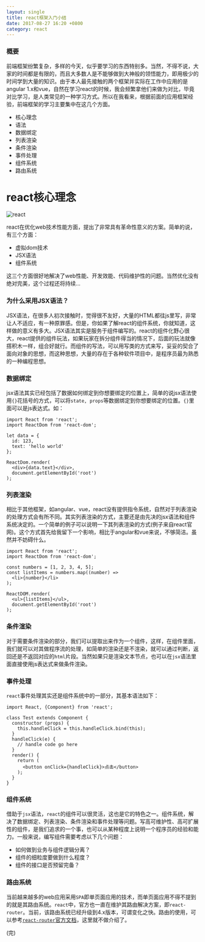 ```yaml
---
layout: single
title: react框架入门小结
date: 2017-08-27 16:20 +0800
category: react
---
```

### 概要
前端框架纷繁复杂，多样的今天，似乎要学习的东西特别多。当然，不得不说，大家的时间都是有限的，而且大多数人是不能够做到大神般的领悟能力，即用极少的时间学到大量的知识。由于本人最先接触的两个框架并实际在工作中应用的是angular 1.x和vue，自然在学习react的时候，我会频繁拿他们来做为对比，毕竟对比学习，是人类常见的一种学习方式。所以在我看来，根据前面的应用框架经验，前端框架的学习主要集中在这几个方面。
* 核心理念
* 语法
* 数据绑定
* 列表渲染
* 条件渲染
* 事件处理
* 组件系统
* 路由系统

# react核心理念
![react](https://timgsa.baidu.com/timg?image&quality=80&size=b9999_10000&sec=1503855069490&di=3d14d9d197e81731150b0f2e726e6e87&imgtype=jpg&src=http%3A%2F%2Fimg0.imgtn.bdimg.com%2Fit%2Fu%3D3843805054%2C4208752828%26fm%3D214%26gp%3D0.jpg)

react在优化web技术性能方面，提出了非常具有革命性意义的方案。简单的说，有三个方面：

* 虚拟dom技术
* JSX语法
* 组件系统

这三个方面很好地解决了web性能、开发效能、代码维护性的问题。当然优化没有绝对完美，这个过程还将持续...

### 为什么采用JSX语法？
JSX语法，在很多人初次接触时，觉得很不友好，大量的HTML都往js里写，非常让人不适应，有一种原罪感。但是，你如果了解react的组件系统，你就知道，这样做的意义有多大。JSX语法其实是服务于组件编写的。react的组件化野心很大，react提供的组件玩法，如果玩家在拆分组件得当的情况下，后面的玩法就像撘积木一样，组合好就行。而组件的写法，可以用写类的方式来写，妥妥的契合了面向对象的思想，而这种思想，大量的存在于各种软件项目中，是程序员最为熟悉的一种编程思想。

### 数据绑定
jsx语法其实已经包括了数据如何绑定到你想要绑定的位置上，简单的说jsx语法使用`{}`花括号的方式，可以将`state, props`等数据绑定到你想要绑定的位置。`{}`里面可以是js表达式。如：

```
import React from 'react';
import ReactDom from 'react-dom';

let data = {
  id: 123,
  text: 'hello world'
};

ReactDom.render(
  <div>{data.text}</div>,
  document.getElementById('root')
);
```

### 列表渲染
相比于其他框架，如angular、vue，react没有提供指令系统，自然对于列表渲染的处理方式会有所不同。其实列表渲染的方式，主要还是由先决的jsx语法和组件系统决定的。一个简单的例子可以说明一下其列表渲染的方式(例子来自react官网)。这个方式首先给我留下一个影响，相比于angular和vue来说，不够简洁。虽然并不妨碍什么。

```
import React from 'react';
import ReactDom from 'react-dom';

const numbers = [1, 2, 3, 4, 5];
const listItems = numbers.map((number) =>
  <li>{number}</li>
);

ReactDOM.render(
  <ul>{listItems}</ul>,
  document.getElementById('root')
);

```

### 条件渲染
对于需要条件渲染的部分，我们可以提取出来作为一个组件，这样，在组件里面，我们就可以对其做程序流的处理，如简单的渲染还是不渲染，就可以通过判断，返回还是不返回对应的`html`片段。当然如果只是渲染文本节点，也可以在`jsx`语法里面直接使用js表达式来做条件渲染。

### 事件处理
`react`事件处理其实还是组件系统中的一部分，其基本语法如下：

```
import React, {Component} from 'react';

class Test extends Component {
  constructor (props) {
    this.handleClick = this.handleClick.bind(this);
  }
  handleClick(e) {
    // handle code go here
  }
  render() {
    return (
      <button onClick={handleClick}>点击</button>
    );
  }
}

```

### 组件系统
借助于`jsx`语法，`react`的组件可以很灵活，这也是它的特色之一。组件系统，解决了数据绑定、列表渲染、条件渲染和事件处理等问题。写高可维护性、高可扩展性的组件，是我们追求的一个事，也可以从某种程度上说明一个程序员的经验和能力。一般来说，编写组件需要考虑以下几个问题：

* 如何做到业务与组件逻辑分离？
* 组件的细粒度要做到什么程度？
* 组件的接口是否预留完备？

### 路由系统
当前越来越多的web应用采用`SPA`即单页面应用的技术，而单页面应用不得不提到的就是其路由系统。`react`中，官方也一直在维护其路由解决方案，即`react-router`。当前，该路由系统已经升级到4.x版本，可谓变化之快。路由的使用，可以参考[`react-router`官方文档](https://reacttraining.com/react-router/)，这里就不做介绍了。

(完)